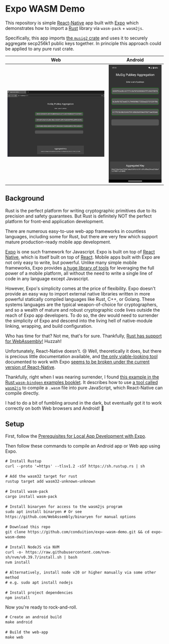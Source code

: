# Expo WASM Demo

This repository is simple [React-Native](https://reactnative.dev) app built with [Expo](https://expo.dev) which demonstrates how to import a [Rust](https://www.rust-lang.org) library via `wasm-pack` + `wasm2js`.

Specifically, this app imports [the `musig2` crate](https://github.com/conduition/musig2) and uses it to securely aggregate secp256k1 public keys together. In principle this approach could be applied to any pure rust crate.

|            Web            |            Android            |
|:-------------------------:|:-----------------------------:|
| <img src="./img/web.png"> | <img src="./img/android.png"> |

## Background

Rust is the perfect platform for writing cryptographic primitives due to its precision and safety guarantees. But Rust is definitely NOT the perfect platform for front-end application development.

There are numerous easy-to-use web-app frameworks in countless languages, including some for Rust, but there are very few which support mature production-ready mobile app development.

[Expo](https://expo.dev) is one such framework for Javascript. Expo is built on top of [React Native](https://reactnative.dev/), which is itself built on top of [React](https://react.dev/). Mobile apps built with Expo are not only easy to write, but powerful. Unlike many simple mobile frameworks, Expo provides [a huge library of tools](https://docs.expo.dev/versions/latest/) for leveraging the full power of a mobile platform, all without the need to write a single line of code in any language except Javascript.

However, Expo's simplicity comes at the price of flexibility. Expo doesn't provide an easy way to import external native libraries written in more powerful statically compiled languages like Rust, C++, or Golang. These systems languages are the typical weapon-of-choice for cryptographers, and so a wealth of mature and robust cryptographic code lives outside the reach of Expo app developers. To do so, the dev would need to surrender the simplicity of Expo and descend into the living hell of native-module linking, wrapping, and build configuration.

Who has time for that? Not me, that's for sure. Thankfully, [Rust has support for WebAssembly!](https://rustwasm.github.io/) Huzzah!

Unfortunately, React-Native doesn't. :cry: Well, theoretically it does, but there is precious little documentation available, and [the only viable-looking tool](https://github.com/cawfree/react-native-webassembly) documented to work with Expo [seems to be broken under the current version of React-Native](https://github.com/cawfree/react-native-webassembly/issues/26).

Thankfully, right when I was nearing surrender, I found [this example in the Rust `wasm-bindgen` examples booklet](https://rustwasm.github.io/wasm-bindgen/examples/wasm2js.html). It describes how to use [a tool called `wasm2js`](https://github.com/WebAssembly/binaryen) to compile a `.wasm` file into pure JavaScript, which React-Native can compile directly.

I had to do a bit of fumbling around in the dark, but eventually got it to work correctly on both Web browsers and Android! :tada:


## Setup

First, follow the [Prerequisites for Local App Development with Expo](https://docs.expo.dev/guides/local-app-development/).

Then follow these commands to compile an Android app or Web app using Expo.

```
# Install Rustup
curl --proto '=https' --tlsv1.2 -sSf https://sh.rustup.rs | sh

# Add the wasm32 target for rust
rustup target add wasm32-unknown-unknown

# Install wasm-pack
cargo install wasm-pack

# Install binaryen for access to the wasm2js program
sudo apt install binaryen # Or see https://github.com/WebAssembly/binaryen for manual options

# Download this repo
git clone https://github.com/conduition/expo-wasm-demo.git && cd expo-wasm-demo

# Install NodeJS via NVM
curl -o- https://raw.githubusercontent.com/nvm-sh/nvm/v0.39.7/install.sh | bash
nvm install

# Alternatively, install node v20 or higher manually via some other method
# e.g. sudo apt install nodejs

# Install project dependencies
npm install
```

Now you're ready to rock-and-roll.

```
# Create an android build
make android

# Build the web-app
make web
```
